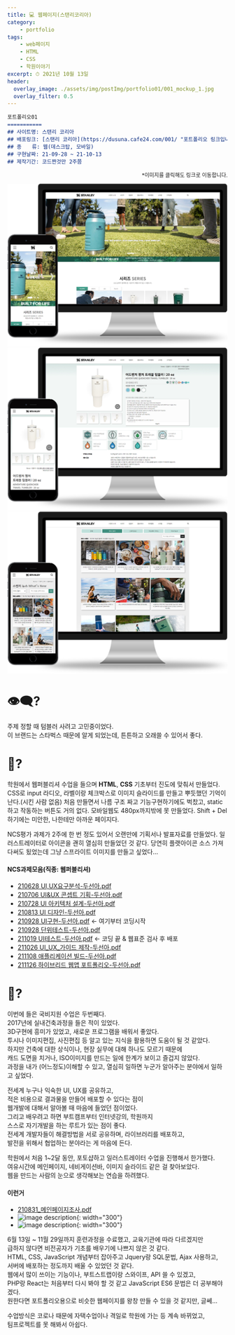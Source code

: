 ```yaml
---
title: 💻 웹페이지(스탠리코리아)
category: 
    - portfolio
tags: 
    - web페이지
    - HTML
    - CSS
    - 학원이야기
excerpt: ⏱ 2021년 10월 13일
header:
  overlay_image: ./assets/img/postImg/portfolio01/001_mockup_1.jpg
  overlay_filter: 0.5
---
```

```markdown
포트폴리오01
===========
## 사이트명: 스탠리 코리아
## 배포링크: [스탠리 코리아](https://dusuna.cafe24.com/001/ "포트폴리오 링크입니다.")
## 종　　류: 웹(데스크탑, 모바일)
## 구현날짜: 21-09-28 ~ 21-10-13
## 제작기간: 코드짠것만 2주쯤
```

<p style="font-size: 12px; text-align: right;">
    *이미지를 클릭해도 링크로 이동합니다.
</p>
<div class="imgBox">
    <a href="https://dusuna.cafe24.com/001/">
        <img src="./assets/img/postImg/portfolio01/001_mockup_1.jpg" alt="">
    </a>
    <a href="https://dusuna.cafe24.com/001/">
        <img src="./assets/img/postImg/portfolio01/001_mockup_2.jpg" alt="">
    </a>
    <a href="https://dusuna.cafe24.com/001/">
        <img src="./assets/img/postImg/portfolio01/001_mockup_3.jpg" alt="">
    </a>
</div>

# 👁‍🗨?  
주제 정할 때 텀블러 사려고 고민중이었다.  
이 브랜드는 스타벅스 때문에 알게 되었는데, 튼튼하고 오래쓸 수 있어서 좋다.
  
# 💬?  
학원에서 웹퍼블리셔 수업을 들으며 **HTML**, **CSS** 기초부터 진도에 맞춰서 만들었다.
CSS로 input 라디오, 라벨이랑 체크박스로 이미지 슬라이드를 만들고 뿌듯했던 기억이 난다.(시킨 사람 없음)
처음 만들면서 나름 구조 짜고 기능구현하기에도 벅찼고, static하고 작동하는 버튼도 거의 없다. 모바일웹도 480px까지밖에 못 만들었다.
Shift + Del하기에는 미안한, 나한테만 아까운 페이지다.
  
NCS평가 과제가 2주에 한 번 정도 있어서 오랜만에 기획서나 발표자료를 만들었다. 일러스트레이터로 아이콘을 괜히 열심히 만들었던 것 같다. 당연히 플랫아이콘 소스 가져다써도 됬었는데 그냥 스프라이트 이미지를 만들고 싶었다…
#### NCS과제모음(직종: 웹퍼블리셔)
- [210628 UI,UX요구분석-두선아.pdf](https://dusuna.cafe24.com/001_pdf/210628%20UI,UX%EC%9A%94%EA%B5%AC%EB%B6%84%EC%84%9D-%EB%91%90%EC%84%A0%EC%95%84.pdf "PDF바로가기")
- [210706 UI&UX 콘셉트 기획-두선아.pdf](https://dusuna.cafe24.com/001_pdf/210706%20UI&UX%20%EC%BD%98%EC%85%89%ED%8A%B8%20%EA%B8%B0%ED%9A%8D-%EB%91%90%EC%84%A0%EC%95%84.pdf "PDF바로가기")
- [210728 UI 아키텍처 설계-두선아.pdf](https://dusuna.cafe24.com/001_pdf/210728%20UI%20%EC%95%84%ED%82%A4%ED%85%8D%EC%B2%98%20%EC%84%A4%EA%B3%84-%EB%91%90%EC%84%A0%EC%95%84.pdf "PDF바로가기")
- [210813 UI 디자인-두선아.pdf](https://dusuna.cafe24.com/001_pdf/210813%20UI%20%EB%94%94%EC%9E%90%EC%9D%B8-%EB%91%90%EC%84%A0%EC%95%84.pdf "PDF바로가기")
- [210928 UI구현-두선아.pdf](https://dusuna.cafe24.com/001_pdf/210928%20UI%EA%B5%AC%ED%98%84-%EB%91%90%EC%84%A0%EC%95%84.pdf "PDF바로가기") <- 여기부터 코딩시작
- [210928 단위테스트-두선아.pdf](https://dusuna.cafe24.com/001_pdf/210928%20%EB%8B%A8%EC%9C%84%ED%85%8C%EC%8A%A4%ED%8A%B8-%EB%91%90%EC%84%A0%EC%95%84.pdf "PDF바로가기")
- [211019 UI테스트-두선아.pdf](https://dusuna.cafe24.com/001_pdf/211019%20UI%ED%85%8C%EC%8A%A4%ED%8A%B8-%EB%91%90%EC%84%A0%EC%95%84.pdf "PDF바로가기") <- 코딩 끝 & 웹표준 검사 후 배포
- [211026 UI_UX_가이드 제작-두선아.pdf](https://dusuna.cafe24.com/001_pdf/211026%20UI_UX_%EA%B0%80%EC%9D%B4%EB%93%9C%20%EC%A0%9C%EC%9E%91-%EB%91%90%EC%84%A0%EC%95%84.pdf "PDF바로가기")
- [211108 애플리케이션 빌드-두선아.pdf](https://dusuna.cafe24.com/001_pdf/211108%20%EC%95%A0%ED%94%8C%EB%A6%AC%EC%BC%80%EC%9D%B4%EC%85%98%20%EB%B9%8C%EB%93%9C-%EB%91%90%EC%84%A0%EC%95%84.pdf "PDF바로가기")
- [211126 하이브리드 웹앱 포트폴리오-두선아.pdf](https://dusuna.cafe24.com/001_pdf/211126%20%ED%95%98%EC%9D%B4%EB%B8%8C%EB%A6%AC%EB%93%9C%20%EC%9B%B9%EC%95%B1%20%ED%8F%AC%ED%8A%B8%ED%8F%B4%EB%A6%AC%EC%98%A4-%EB%91%90%EC%84%A0%EC%95%84.pdf "PDF바로가기")

# 💭?
이번에 들은 국비지원 수업은 두번째다.  
2017년에 실내건축과정을 들은 적이 있었다.  
3D구현에 흥미가 있었고, 새로운 프로그램을 배워서 좋았다.  
투시나 이미지편집, 사진편집 등 알고 있는 지식을 활용하면 도움이 될 것 같았다.  
하지만 건축에 대한 상식이나, 현장 실무에 대해 하나도 모르기 때문에  
캐드 도면을 치거나, ISO이미지를 만드는 일에 한계가 보이고 즐겁지 않았다.  
과정을 내가 (어느정도)이해할 수 있고, 열심히 일하면 누군가 알아주는 분야에서 일하고 싶었다.


전세계 누구나 익숙한 UI, UX를 공유하고,  
적은 비용으로 결과물을 만들어 배포할 수 있다는 점이  
웹개발에 대해서 알아볼 때 마음에 들었던 점이었다.  
그리고 배우려고 하면 부트캠프부터 인터넷강의, 학원까지  
스스로 자기개발을 하는 루트가 있는 점이 좋다.  
전세계 개발자들이 해결방법을 서로 공유하며, 라이브러리를 배포하고,  
발전을 위해서 협업하는 분야라는 게 마음에 든다.

학원에서 처음 1~2달 동안, 포토샵하고 일러스트레이터 수업을 진행해서 한가했다.  
여유시간에 메인페이지, 네비게이션바, 이미지 슬라이드 같은 걸 찾아보았다.  
웹을 만드는 사람의 눈으로 생각해보는 연습을 하려했다.

#### 이런거
- [210831_메인페이지조사.pdf](https://dusuna.cafe24.com/PDF/210831.pdf)
- ![image description](https://dusuna.cafe24.com/IMG/슬라이드.png){: width="300"}
- ![image description](https://dusuna.cafe24.com/IMG/네이게이션바.png){: width="300"}


6월 13일 ~ 11월 29일까지 훈련과정을 수료했고, 교육기관에 따라 다르겠지만  
급하지 않다면 비전공자가 기초를 배우기에 나쁘지 않은 것 같다.  
HTML, CSS, JavaScript 개념부터 잡아주고 Jquery랑 SQL문법, Ajax 사용하고,  
서버에 배포하는 정도까지 배울 수 있었던 것 같다.  
웹에서 많이 쓰이는 기능이나, 부트스트랩이랑 스와이프, API 쓸 수 있겠고,   
PHP랑 React는 처음부터 다시 봐야 할 것 같고 JavaScript ES6 문법은 더 공부해야겠다.  
원한다면 포트폴리오용으로 비슷한 웹페이지를 왕창 만들 수 있을 것 같지만, 글쎄...  

수업방식은 코로나 때문에 자택수업이나 격일로 학원에 가는 등 계속 바뀌었고,  
팀프로젝트를 못 해봐서 아쉽다.  

